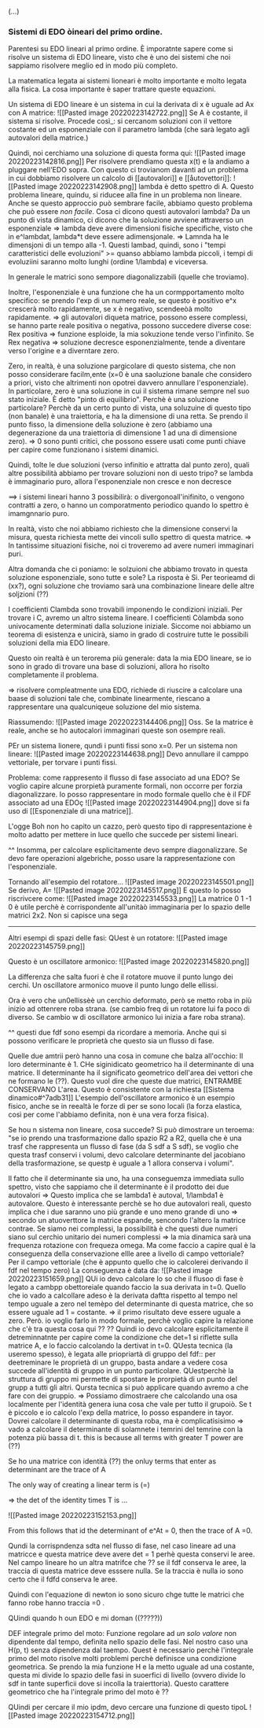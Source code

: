 
(...)

### Sistemi di EDO òineari del primo ordine.
Parentesi su EDO lineari al primo ordine.
È imporatnte sapere come si risolve un sistema di EDO lineare, visto che è uno dei sistemi che noi sappiamo risolvere meglio ed in modo più completo.

La matematica legata ai sistemi lioneari è molto importante  e molto legata alla fisica. La cosa importante è saper trattare queste equazioni.

Un sistema di EDO lineare è un sistema in cui la derivata di x è uguale ad Ax con A matrice:
![[Pasted image 20220223142722.png]]
Se A è costante, il sistema si risolve. Procede così_:
si cercanom soluzioni con il vettore costante ed un esponenziale con il parametro lambda (che sarà legato agli autovalori della matrice.)

Quindi, noi cerchiamo una soluzione di questa forma qui:
![[Pasted image 20220223142816.png]]
Per risolvere prendiamo questa x(t) e la andiamo a pluggare nell'EDO sopra. Con questo ci trovianom davanti ad un problema in cui dobbiamo risolvere un calcolo di [[autovalori]] e [[åutovettori]]:
![[Pasted image 20220223142908.png]]
lambda è detto spettro di A.
Questo problema lineare, quindu, si riducee alla fine in un problema non lineare. Anche se questo approccio può sembrare facile, abbiamo questo problema che può essere _non facile_. Cosa ci dicono questi autovalori lambda? Da un punto di vista dinamico, ci dicono che la soluzione avviene attraverso un esponenziale => lambda deve avere dimensioni fisiche specifiche, visto che in e^lambdat, lambda\*t deve essere adimensjonale. => Lamnda ha le dimensjoni di un tempo alla -1.
Questi lambad, quindi, sono i "tempi caratteristici delle evoluzioni" >= quanso abbiamo lambda piccoli, i tempi di evoluziini saranno molto lunghi (ordine 1/lambda) e viceversa.

In generale le matrici sono sempore diagonalizzabili (quelle che troviamo).

Inoltre, l'esponenziale è una funzione che ha un cormpportamento molto specifico: se prendo l'exp di un numero reale, se questo è positivo e^x crescerà molto rapidamente, se x è negativo, scendeeòà molto rapidamente. => gli autovalori diqueta matrice, possono essere complessi, se hanno parte reale positiva o negativa, possono succedere diverse cose:
Rex positiva => funzione esploide, la mia sokuzione tende verso l'infinito.
Se Rex negativa => soluzione decresce esponenzialmente, tende a diventare verso l'origine e a diverntare zero. 

Zero, in realtà, è una soluzione pargicolare di questo sistema, che non posso considerare facilm,ente (x=0 è una saoluzione banale che considero a priori, visto che altrimenti non opotrei davvero annullare l'esponenziale).
In particolare, zero è una soluzione  in cui il sistema rimane sempre nel suo stato iniziale. È detto "pinto di equilibrio". Perchè è una soluzione particolare? Perchè da un certo punto di vista, una soluzuine di questo tipo (non banale) è una traiettoria, e ha la dimensione di una retta. Se prendo il punto fisso, la dimensione della soluzione è zero (abbiamo una degenerazione da una traiettoria di dimensione 1 ad una di dimensione zero). => 0 sono punti critici, che possono essere usati come punti chiave per capire come funzionano i sistemi dinamici.

Quindi, tolte le due soluzioni (verso infinitio e attratta dal punto zero), quali altre possibilità abbiamo per trovare soluzioni non di uesto tripo? se lambda è immaginario puro, allora l'esponenziale non cresce e non decresce

==> i sistemi lineari hanno 3 possibilirà: o divergonoall'inifinito, o vengono contratti a zero, o hanno un comporatmento periodico quando lo spettro è imamgnnario puro.

In realtà, visto che noi abbiamo richiesto che la dimensione conservi la misura, questa richiesta mette dei vincoli sullo spettro di questa matrice. => In tantissime situazioni fisiche, noi ci troveremo ad avere numeri immaginari puri.

Altra domanda che ci poniamo: le solzuioni che abbiamo trovato in questa soluzione esponenziale, sono tutte e sole? La risposta è Sì. Per teorieamd di (xx?), ogni soluzione che troviamo sarà una combinazione lineare delle altre soljzioni (??)

I coefficienti Clambda sono trovabili imponendo le condizioni iniziali. Per trovare i C, avremo un altro sistema lineare. I coefficienti Còlambda sono univocamente determinati dalla soluzione iniziale. Siccome noi abbiamo un teorema di esistenza e unicirà, siamo in grado di costruire tutte le possibili soluzioni della mia EDO lineare.

Questo oin realtà è un terorema più generale: data la mia EDO lineare, se io sono in grado di trovare una base di soluzioni, allora ho risolto completamente il problema.

=> risolvere compleatmente una EDO, richiede di riuscire a calcolare una baase di soluzioni tale che, combinate linearmente, riescano a rappresentare una qualcuniqeue soluzione del mio sistema.

Riassumendo:
![[Pasted image 20220223144406.png]]
Oss. Se la matrice è reale, anche se ho autocalori immaginari queste son osempre reali.


PEr un sistema lionere, qundi i punti fissi sono x=0. Per un sistema non lineare:
![[Pasted image 20220223144638.png]]
Devo annullare il camppo vettoriale, per torvare i punti fissi.

Problema: come rappresento il flusso di fase associato ad una EDO?
Se voglio capire alcune prorpietà puramente formali, non occorre per forzia diagonalizzare. Io posso rappresentare in modo formale quello che è il FDF associato ad una EDOç
![[Pasted image 20220223144904.png]]
dove si fa uso di [[Esponenziale di una matrice]].

L'ogge
Boh non ho capito un cazzo, però questo tipo di rappresentazione è molto adatto per mettere in luce quello che succede per sistemi lineari.

^^ Insomma, per calcolare esplicitamente devo sempre diagonalizzare. Se devo fare operazioni algebriche, posso usare la rappresentazione con l'esponenziale.

Tornando all'esempio del rotatore...
![[Pasted image 20220223145501.png]]
Se derivo, A= 
![[Pasted image 20220223145517.png]]
E questo lo posso riscrivcere come:
![[Pasted image 20220223145533.png]]
La matrice 0 1 -1 0 è utile perchè è corrispondente all'unitàò immaginaria per lo spazio delle matrici 2x2. Non si capisce una sega

---
Altri esempi di spazi delle fasi:
QUest è un rotatore:
![[Pasted image 20220223145759.png]]

Questo è un oscillatore armonico:
![[Pasted image 20220223145820.png]]

La differenza che salta fuori è che il rotatore muove il punto lungo dei cerchi. Un oscillatore armonico muove il punto lungo delle ellissi.

Ora è vero che un0ellissèè un cerchio deformato, però se metto roba in più inizio ad ottenrere roba strana. (se cambio freq di un rotatore lui fa poco di diverso. Se cambio w di oscillatore armonico lui inizia a fare roba strana).

^^ questi due fdf sono esempi da ricordare a memoria. Anche qui si possono verificare le proprietà che questo sia un flusso di fase.

Quelle due amtrii però hanno una cosa in comune che balza all'occhio: Il loro determinante è 1. CHe siginidicato geometrico ha il determinante di una matrice. Il determinante ha il significato geometrico dell'area dei vettori che ne formano le (??). Questo vuol dire che queste due matrici, ENTRAMBE CONSERVANO L'area. Questo è consistente con la richiesta [[Sistema dinamico#^7adb31]]
L'esempio dell'oscillatore armonico è un esempio fisico, anche se in reealtà le forze di per se sono locali (la forza elastica, così per come l'abbiamo definita, non è una vera forza fisica).

Se hou n sistema non lineare, cosa succede? Si può dimostrare un teroema:
"se io prendo una trasformazione dallo spazio R2 a R2, quella che  è una trasf che rappresenta un flusso di fase (da S sdf a S sdf), se voglio che questa trasf conservi i volumi, devo calcolare determinante del jacobiano della trasformazione, se questp è uguale a 1 allora conserva i volumi".

Il fatto che il determinante sia uno, ha una conseguemza immediata sullo spettro, visto che sappiamo che il determinante è il prodotto dei due autovalori => Questo implica che se lambda1 è autoval, 1/lambda1 è autovalore. Questo è interessante perchè se ho due autovalori reali, questo implica che i due saranno uno più grande e uno meno grande di uno => secondo un atuoverttore la matrice espande, sencondo l'altero la matrice contrae.
Se siamo nei complessi, la possibilità è che questi due numeri siano sul cerchio unitario dei numeri complessi => la mia dinamica sarà una frequenza rotazione con frequeza omega.
Ma come faccio a capire qual è la conseguenza della conservazione ellle aree a livello di campo vettoriale? Per il campo vettoriale (che è appunto quello che io calcolerei derivando il fdf nel tempo zero)
La conseguenza è data da:
![[Pasted image 20220223151659.png]]
QUi io devo calcolare
Io so che il flusoo di fase è legato a cambpp obettoreiale quando faccio la sua derivata in t=0. Quello che io vado a calcollare adeso è la derivata daftta rispetto al tempo nel tempo uguale a zero nel temèpo del determinante di questa matrice, che so essere uguale ad 1 = costante. => il primo risultato deve essere uguale a zero. Però. io voglio farlo in modo formale, perchè voglio capire la relazione che c'è tra questa cosa qui ?? 
??
Quindi io devo calcolare esplicitamente il detreminnatnte per capire come la condizione che det=1 si riflette sulla matrice A, e lo faccio calcolando la dertivat in t=0. QUesta tecnica (la useremo spesso), è legata alle priopriartà di gruppo del fdf:: per deetreminare le proprietà di un gruppo, basta andare a vedere cosa succede all'identità di gruppo in un punto particolare. QUestperchè la struttura di gruppo mi permette di spostare le prorpietà di un punto del grupp a tutti gli altri. Qursta tecnica si può applicare quando avremo a che fare con dei gruppio. => Possiamo dimostraere che calcolando una osa localmente per l'identità genera iuna cosa che vale per tutto il grupoiò.
Se t è piccolo e io calcolo l'exp della matrice, lo posso espandere in tayor.
Dovrei calcolare il determinante di questa roba, ma è complicatisisimo => vado a calcolare il determinante di solamnete i temrini del temrine con la potenza più  bassa di t. this is because all terms with greater T power are (??)

Se ho una matrice con identità (??) the onluy terms that enter as determinant are the trace of A

The only way of creating a linear term is (=)

=> the det of the identity times T is ...

![[Pasted image 20220223152153.png]]

From this follows that id the determinant of e^At = 0, then the trace of A =0.

Qundi la corrispndenza sdta nel flusso di fase, nel caso lineare ad una matricce e questa matrice deve avere det = 1 perhè questa conservi le aree. Nel campo lineare ho un altra matrifce che ?? se il fdf conserva le aree, la traccia di questa matrice deve esssere nulla. Se la traccia è nulla io sono certo che il fdfd conserva le aree.

Quindi con l'equazione di newton io sono sicuro chge tutte le matrici che fanno robe hanno traccia =0 .

QUindi quando h oun EDO e mi doman ((?????))

DEF integrale primo del moto: 
Funzione regolare ad _un solo valore_ non dipendente dal tempo, definita nello spazio delle fasi. Nel nostro caso una H(p, t) senza dipendenza dal taempo.
Quest è necessario perchè l'integrale primo del moto risolve molti problemi perchè definisce una condizione geometrica. Se prendo la mia funzione H e la metto uguale ad una costante, questa mi divide lo spazio delle fasi in suoerfici di livello (ovvero divide lo sdf in tante superficii dove si incolla la traierttoria). Questo carattere geometrico che ha l'integrale primo del moto è ??

QUindi per cercare il mio ipdm, devo cercare una funzione di questo tipoL
![[Pasted image 20220223154712.png]]

